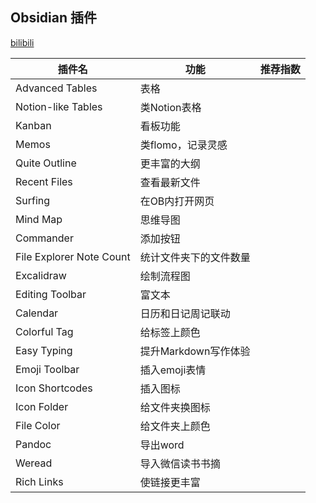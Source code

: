 ## Obsidian 插件

[bilibili](https://www.bilibili.com/video/BV1cs4y1H77h)

| 插件名                      | 功能             | 推荐指数 |
| ------------------------ | -------------- | ---- |
| Advanced Tables          | 表格             |      |
| Notion-like Tables       | 类Notion表格      |      |
| Kanban                   | 看板功能           |      |
| Memos                    | 类flomo，记录灵感    |      |
| Quite Outline            | 更丰富的大纲         |      |
| Recent Files             | 查看最新文件         |      |
| Surfing                  | 在OB内打开网页       |      |
| Mind Map                 | 思维导图           |      |
| Commander                | 添加按钮           |      |
| File Explorer Note Count | 统计文件夹下的文件数量    |      |
| Excalidraw               | 绘制流程图          |      |
| Editing Toolbar          | 富文本            |      |
| Calendar                 | 日历和日记周记联动      |      |
| Colorful Tag             | 给标签上颜色         |      |
| Easy Typing              | 提升Markdown写作体验 |      |
| Emoji Toolbar            | 插入emoji表情      |      |
| Icon Shortcodes          | 插入图标           |      |
| Icon Folder              | 给文件夹换图标        |      |
| File Color               | 给文件夹上颜色        |      |
| Pandoc                   | 导出word         |      |
| Weread                   | 导入微信读书书摘       |      |
| Rich Links               | 使链接更丰富         |      |
